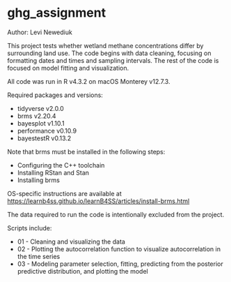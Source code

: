 # ghg_assignment

Author: Levi Newediuk

This project tests whether wetland methane concentrations differ by surrounding land use. The code begins with data cleaning, focusing on formatting dates and times and sampling intervals. The rest of the code is focused on model fitting and visualization.

All code was run in R v4.3.2 on macOS Monterey v12.7.3.

Required packages and versions:

* tidyverse v2.0.0
* brms v2.20.4
* bayesplot v1.10.1
* performance v0.10.9
* bayestestR v0.13.2

Note that brms must be installed in the following steps:

* Configuring the C++ toolchain
* Installing RStan and Stan
* Installing brms

OS-specific instructions are available at https://learnb4ss.github.io/learnB4SS/articles/install-brms.html

The data required to run the code is intentionally excluded from the project.

Scripts include:

* 01 - Cleaning and visualizing the data
* 02 - Plotting the autocorrelation function to visualize autocorrelation in the time series
* 03 - Modeling parameter selection, fitting, predicting from the posterior predictive distribution, and plotting the model

